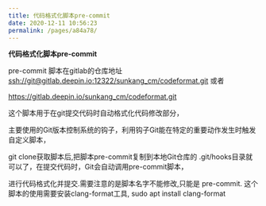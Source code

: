 ```yaml
---
title: 代码格式化脚本pre-commit
date: 2020-12-11 10:56:23
permalink: /pages/a84a78/
---
```



**代码格式化脚本pre-commit**

pre-commit 脚本在gitlab的仓库地址 [ssh://git@gitlab.deepin.io:12322/sunkang_cm/codeformat.git](ssh://git@gitlab.deepin.io:12322/sunkang_cm/codeformat.git) 或者

https://gitlab.deepin.io/sunkang_cm/codeformat.git

这个脚本用于在git提交代码时自动格式化代码修改部分，

主要使用的Git版本控制系统的钩子，利用钩子Git能在特定的重要动作发生时触发自定义脚本，

git clone获取脚本后,把脚本pre-commit复制到本地Git仓库的 .git/hooks目录就可以了，在提交代码时，Git会自动调用pre-commit脚本，

进行代码格式化并提交.需要注意的是脚本名字不能修改,只能是 pre-commit. 这个脚本的使用需要安装clang-format工具, sudo apt install clang-format